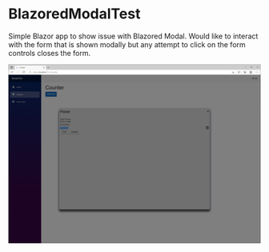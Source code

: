 # BlazoredModalTest
Simple Blazor app to show issue with Blazored Modal.
Would like to interact with the form that is shown modally but any attempt to click on the form controls closes the form.

![Screenshot](Screenshot/screenshot.png)
